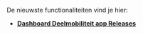 De nieuwste functionaliteiten vind je hier:
- **[Dashboard Deelmobiliteit app Releases](https://github.com/Stichting-CROW/dashboarddeelmobiliteit-app/blob/main/RELEASES.md#dashboard-deelmobiliteit-app-releases)**